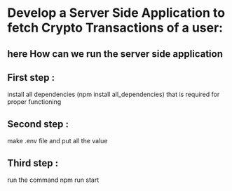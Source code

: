 
# Develop a Server Side Application to fetch Crypto Transactions of a user:
## here How can we run the server side application

## First step : 
install all dependencies (npm install all_dependencies) that is required for proper functioning 
## Second step :
make .env file and put all the value
## Third step : 
run the command npm run start

